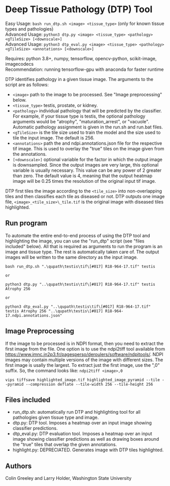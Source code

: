 # Deep Tissue Pathology (DTP) Tool

Easy Usage: `bash run_dtp.sh <image> <tissue_type>` (only for known tissue types and pathologies)\
Advanced Usage: `python3 dtp.py <image> <tissue_type> <pathology> <gTileSize> [<downscale>]`\
Advanced Usage: `python3 dtp_eval.py <image> <tissue_type> <pathology> <gTileSize> <annotations> [<downscale>]`

Requires: python 3.8+, numpy, tensorflow, opencv-python, scikit-image, imagecodecs\
Recommendation: running tensorflow-gpu with anaconda for faster runtime

DTP identifies pathology in a given tissue image. The arguments to the script
are as follows:
* `<image>` path to the image to be processed. See "Image preprocessing" below.
* `<tissue_type>` testis, prostate, or kidney.
* `<pathology>` individual pathology that will be predicted by the classifier.
  For example, if your tissue type is testis, the optional pathology arguments
  would be "atrophy", "maturation_arrest", or "vacuole". Automatic pathology
  assignment is given in the run.sh and run.bat files.
* `<gTileSize>` is the tile size used to train the model and the size used
   to tile the input image. The default is 256.
* `<annotations>` path the and ndpi.annotations.json file for the respective tif
   image. This is used to overlay the "true" tiles on the image given from the
   annotations.
* `[<downscale>]` optional variable for the factor in which the output image is
  downsampled. Since the output images are very large, this optional variable is
  usually necessary. This value can be any power of 2 greater than zero. The default
  value is 4, meaning that the output heatmap image will be 0.25 times the resolution
  of the original input tif image.

DTP first tiles the image according to the `<tile_size>` into non-overlapping
tiles and then classifies each tile as diseased or not. DTP outputs one image file,
`<image>_<tile_size>\_tile.tif` is the original image with diseased tiles
highlighted.

## Run program

To automate the entire end-to-end process of using the DTP tool and highlighting
the image, you can use the "run_dtp" script (see "files included" below). All that is
required as arguments to run the program is an image and tissue type. The
rest is automatically taken care of. The output images will be written to the
same directory as the input image.

    bash run_dtp.sh ".\qupath\testis\tif\[#017] R18-964-17.tif" testis

    or

    python3 dtp.py "..\qupath\testis\tif\[#017] R18-964-17.tif" testis Atrophy 256

    or

    python3 dtp_eval.py "..\qupath\testis\tif\[#017] R18-964-17.tif" testis Atrophy 256 "..\qupath\testis\[#017] R18-964-17.ndpi.annotations.json"

## Image Preprocessing

If the image to be processed is in NDPI format, then you need to extract the
first image from the file. One option is to use the ndpi2tiff tool available
from <https://www.imnc.in2p3.fr/pagesperso/deroulers/software/ndpitools/>. NDPI
images may contain multiple versions of the image with different sizes. The
first image is usally the largest. To extract just the first image, use the
",0" suffix. So, the command looks like: `ndpi2tiff <image>,0`

    vips tiffsave highlighted_image.tif highlighted_image_pyramid --tile --pyramid --compression deflate --tile-width 256 --tile-height 256

## Files included

* run_dtp.sh: automatically run DTP and highlighting tool for all pathologies
  given tissue type and image.
* dtp.py: DTP tool. Imposes a heatmap over an input image showing
  classifier predictions.
* dtp_eval.py: DTP evaluation tool. Imposes a heatmap over an input image showing
  classifier predictions as well as drawing boxes around the "true" tiles that
  overlap the given annotations.
* highlight.py: DEPRECIATED. Generates image with DTP tiles highlighted.

## Authors

Colin Greeley and Larry Holder, Washington State University

